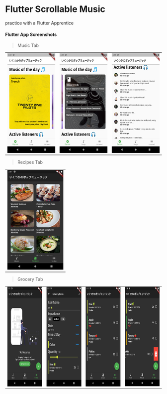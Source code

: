 # Flutter Scrollable Music

practice with a Flutter Apprentice

#### Flutter App Screenshots


> Music Tab
<table>
  <tr>
    <td><img src="https://github.com/bl1nkker/flutter-scrollable-interactive/blob/01_scrollable_and_interactive/preview/preview_1-1.png" width=180 height=320></td>
    <td><img src="https://github.com/bl1nkker/flutter-scrollable-interactive/blob/01_scrollable_and_interactive/preview/preview_1-3.png" width=180 height=320></td>
    <td><img src="https://github.com/bl1nkker/flutter-scrollable-interactive/blob/01_scrollable_and_interactive/preview/preview_1-4.png" width=180 height=320></td>
  </tr>
</table>

> Recipes Tab
<table>
  <tr>
    <td><img src="https://github.com/bl1nkker/flutter-scrollable-interactive/blob/01_scrollable_and_interactive/preview/preview_2-1.png" width=180 height=320></td>
  </tr>
</table>

> Grocery Tab
<table>
  <tr>
    <td><img src="https://github.com/bl1nkker/flutter-scrollable-interactive/blob/01_scrollable_and_interactive/preview/preview_3-1.png" width=180 height=320></td>
    <td><img src="https://github.com/bl1nkker/flutter-scrollable-interactive/blob/01_scrollable_and_interactive/preview/preview_3-2.png" width=180 height=320></td>
    <td><img src="https://github.com/bl1nkker/flutter-scrollable-interactive/blob/01_scrollable_and_interactive/preview/preview_3-3.png" width=180 height=320></td>
    <td><img src="https://github.com/bl1nkker/flutter-scrollable-interactive/blob/01_scrollable_and_interactive/preview/preview_3-4.png" width=180 height=320></td>
  </tr>
</table>
